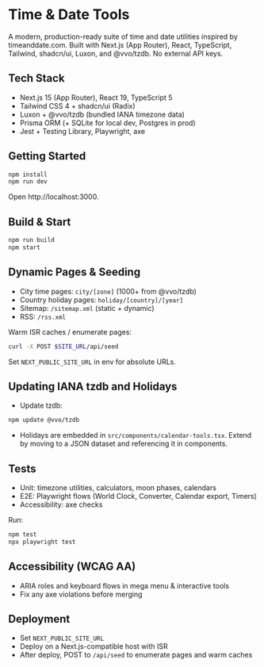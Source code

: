 # Time & Date Tools

A modern, production-ready suite of time and date utilities inspired by timeanddate.com. Built with Next.js (App Router), React, TypeScript, Tailwind, shadcn/ui, Luxon, and @vvo/tzdb. No external API keys.

## Tech Stack
- Next.js 15 (App Router), React 19, TypeScript 5
- Tailwind CSS 4 + shadcn/ui (Radix)
- Luxon + @vvo/tzdb (bundled IANA timezone data)
- Prisma ORM (+ SQLite for local dev, Postgres in prod)
- Jest + Testing Library, Playwright, axe

## Getting Started
```bash
npm install
npm run dev
```
Open http://localhost:3000.

## Build & Start
```bash
npm run build
npm start
```

## Dynamic Pages & Seeding
- City time pages: `city/[zone]` (1000+ from @vvo/tzdb)
- Country holiday pages: `holiday/[country]/[year]`
- Sitemap: `/sitemap.xml` (static + dynamic)
- RSS: `/rss.xml`

Warm ISR caches / enumerate pages:
```bash
curl -X POST $SITE_URL/api/seed
```
Set `NEXT_PUBLIC_SITE_URL` in env for absolute URLs.

## Updating IANA tzdb and Holidays
- Update tzdb:
```bash
npm update @vvo/tzdb
```
- Holidays are embedded in `src/components/calendar-tools.tsx`. Extend by moving to a JSON dataset and referencing it in components.

## Tests
- Unit: timezone utilities, calculators, moon phases, calendars
- E2E: Playwright flows (World Clock, Converter, Calendar export, Timers)
- Accessibility: axe checks

Run:
```bash
npm test
npx playwright test
```

## Accessibility (WCAG AA)
- ARIA roles and keyboard flows in mega menu & interactive tools
- Fix any axe violations before merging

## Deployment
- Set `NEXT_PUBLIC_SITE_URL`
- Deploy on a Next.js-compatible host with ISR
- After deploy, POST to `/api/seed` to enumerate pages and warm caches
